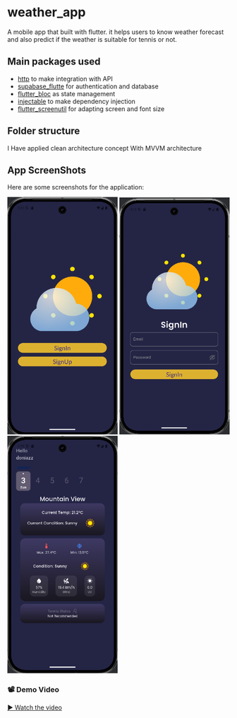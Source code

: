 # weather_app

A mobile app that built with flutter. it helps users to know weather forecast 
and also predict if the weather is suitable for tennis or not.

## Main packages used

- [http](https://pub.dev/packages/http) to make integration with API
- [supabase_flutte](https://pub.dev/packages/supabase_flutter) for authentication and database
- [flutter_bloc](https://pub.dev/packages/flutter_bloc) as state management
- [injectable](https://pub.dev/packages/injectable) to make dependency injection
- [flutter_screenutil](https://pub.dev/packages/flutter_screenutil) for adapting screen and font size

## Folder structure
I Have applied clean architecture concept With MVVM architecture


## App ScreenShots

Here are some screenshots for the application:

<p>
<img src="assets/screenShots/w1.png"  width="250">
<img src="assets/screenShots/w2.png"  width="250">
<img src="assets/screenShots/w3.png"  width="250">
</p>

### 📽️ Demo Video

[▶️ Watch the video](https://drive.google.com/file/d/1coQlb9TF99-YKai08c1HibTitwO5G_3e/view?usp=drive_link)



